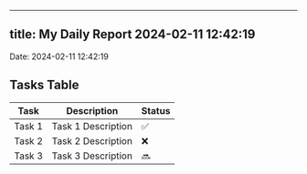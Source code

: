 
---
title: My Daily Report 2024-02-11 12:42:19
---

Date: 2024-02-11 12:42:19

## Tasks Table

| Task | Description | Status |
|------|-------------|--------|
| Task 1 | Task 1 Description | ✅ |
| Task 2 | Task 2 Description | ❌ |
| Task 3 | Task 3 Description | 🔜 |
